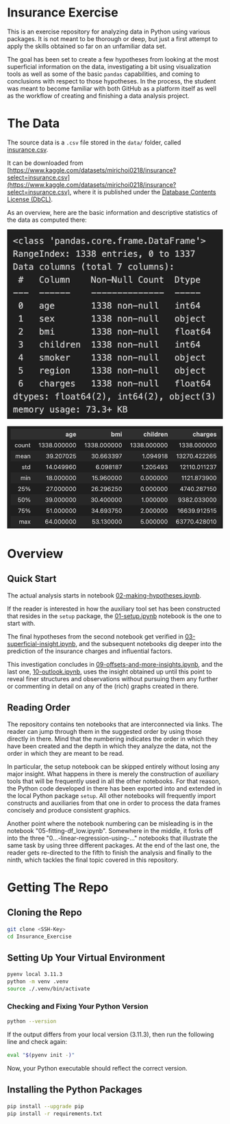 # Insurance Exercise

This is an exercise repository for analyzing data in Python
using various packages.  It is not meant to be thorough
or deep, but just a first attempt to apply the skills
obtained so far on an unfamiliar data set.

The goal has been set to create a few hypotheses from
looking at the most superficial information on the data,
investigating a bit using visualization tools as well
as some of the basic `pandas` capabilities, and coming
to conclusions with respect to those hypotheses.  In
the process, the student was meant to become familiar
with both GitHub as a platform itself as well as the
workflow of creating and finishing a data analysis project.

# The Data

The source data is a `.csv` file stored in the `data/`
folder, called [insurance.csv](./data/insurance.csv).

It can be downloaded from
[https://www.kaggle.com/datasets/mirichoi0218/insurance?select=insurance.csv](https://www.kaggle.com/datasets/mirichoi0218/insurance?select=insurance.csv),
where it is published under the
[Database Contents License (DbCL)](https://opendatacommons.org/licenses/dbcl/1-0/).

As an overview, here are the basic information and descriptive
statistics of the data as computed there:

![basic information on the insurance data](./images/source-info.png)

![descriptive statistics on the insurance data](./images/source-description.png)

# Overview

## Quick Start

The actual analysis starts in notebook
[02-making-hypotheses.ipynb](./02-making-hypotheses.ipynb).

If the reader is interested in how the auxiliary tool set
has been constructed that resides in the `setup` package,
the [01-setup.ipynb](./01-setup.ipynb) notebook is the one
to start with.

The final hypotheses from the second notebook get verified
in [03-superficial-insight.ipynb](./03-superficial-insight.ipynb),
and the subsequent notebooks dig deeper into the prediction
of the insurance charges and influential factors.

This investigation concludes in
[09-offsets-and-more-insights.ipynb](./09-offsets-and-more-insights.ipynb),
and the last one, [10-outlook.ipynb](./10-outlook.ipynb), uses
the insight obtained up until this point to reveal finer
structures and observations without pursuing them any further
or commenting in detail on any of the (rich) graphs created
in there.

## Reading Order

The repository contains ten notebooks that are interconnected via
links.  The reader can jump through them in the suggested order
by using those directly in there.  Mind that the numbering indicates
the order in which they have been created and the depth in which
they analyze the data, not the order in which they are meant to
be read.

In particular, the setup notebook can be skipped entirely
without losing any major insight.  What happens in there is merely
the construction of auxiliary tools that will be frequently used
in all the other notebooks.  For that reason, the Python code
developed in there has been exported into and extended in the
local Python package `setup`.  All other notebooks will frequently
import constructs and auxiliaries from that one in order to
process the data frames concisely and produce consistent graphics.

Another point where the notebook numbering can be misleading is
in the notebook "05-fitting-df_low.ipynb".  Somewhere in the middle,
it forks off into the three "0...-linear-regression-using-..."
notebooks that illustrate the same task by using three different
packages.  At the end of the last one, the reader gets re-directed
to the fifth to finish the analysis and finally to the ninth,
which tackles the final topic covered in this repository.

# Getting The Repo

## Cloning the Repo

```zsh
git clone <SSH-Key>
cd Insurance_Exercise
```

## Setting Up Your Virtual Environment

```zsh
pyenv local 3.11.3
python -m venv .venv
source ./.venv/bin/activate
```

### Checking and Fixing Your Python Version

```zsh
python --version
```

If the output differs from your local version (3.11.3),
then run the following line and check again:

```zsh
eval "$(pyenv init -)"
```

Now, your Python executable should reflect the
correct version.

## Installing the Python Packages

```zsh
pip install --upgrade pip
pip install -r requirements.txt
```
